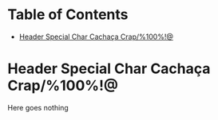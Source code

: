<!-- mdtocstart -->
# Table of Contents

- [Header Special Char Cachaça Crap/%100%!@](#header-special-char-cachaça-crap100)
<!-- mdtocend -->

# Header Special Char Cachaça Crap/%100%!@

Here goes nothing
